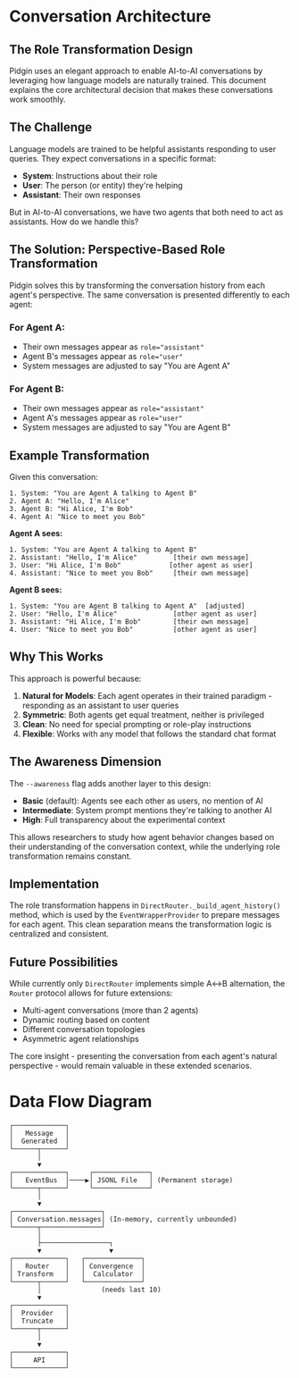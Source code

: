 # Conversation Architecture

## The Role Transformation Design

Pidgin uses an elegant approach to enable AI-to-AI conversations by leveraging how language models are naturally trained. This document explains the core architectural decision that makes these conversations work smoothly.

## The Challenge

Language models are trained to be helpful assistants responding to user queries. They expect conversations in a specific format:
- **System**: Instructions about their role
- **User**: The person (or entity) they're helping
- **Assistant**: Their own responses

But in AI-to-AI conversations, we have two agents that both need to act as assistants. How do we handle this?

## The Solution: Perspective-Based Role Transformation

Pidgin solves this by transforming the conversation history from each agent's perspective. The same conversation is presented differently to each agent:

### For Agent A:
- Their own messages appear as `role="assistant"`
- Agent B's messages appear as `role="user"`
- System messages are adjusted to say "You are Agent A"

### For Agent B:
- Their own messages appear as `role="assistant"`
- Agent A's messages appear as `role="user"`
- System messages are adjusted to say "You are Agent B"

## Example Transformation

Given this conversation:
```
1. System: "You are Agent A talking to Agent B"
2. Agent A: "Hello, I'm Alice"
3. Agent B: "Hi Alice, I'm Bob"
4. Agent A: "Nice to meet you Bob"
```

**Agent A sees:**
```
1. System: "You are Agent A talking to Agent B"
2. Assistant: "Hello, I'm Alice"         [their own message]
3. User: "Hi Alice, I'm Bob"            [other agent as user]
4. Assistant: "Nice to meet you Bob"     [their own message]
```

**Agent B sees:**
```
1. System: "You are Agent B talking to Agent A"  [adjusted]
2. User: "Hello, I'm Alice"              [other agent as user]
3. Assistant: "Hi Alice, I'm Bob"        [their own message]
4. User: "Nice to meet you Bob"          [other agent as user]
```

## Why This Works

This approach is powerful because:

1. **Natural for Models**: Each agent operates in their trained paradigm - responding as an assistant to user queries
2. **Symmetric**: Both agents get equal treatment, neither is privileged
3. **Clean**: No need for special prompting or role-play instructions
4. **Flexible**: Works with any model that follows the standard chat format

## The Awareness Dimension

The `--awareness` flag adds another layer to this design:

- **Basic** (default): Agents see each other as users, no mention of AI
- **Intermediate**: System prompt mentions they're talking to another AI
- **High**: Full transparency about the experimental context

This allows researchers to study how agent behavior changes based on their understanding of the conversation context, while the underlying role transformation remains constant.

## Implementation

The role transformation happens in `DirectRouter._build_agent_history()` method, which is used by the `EventWrapperProvider` to prepare messages for each agent. This clean separation means the transformation logic is centralized and consistent.

## Future Possibilities

While currently only `DirectRouter` implements simple A↔B alternation, the `Router` protocol allows for future extensions:
- Multi-agent conversations (more than 2 agents)
- Dynamic routing based on content
- Different conversation topologies
- Asymmetric agent relationships

The core insight - presenting the conversation from each agent's natural perspective - would remain valuable in these extended scenarios.

# Data Flow Diagram

```
┌─────────────┐
│   Message   │
│  Generated  │
└──────┬──────┘
       │
       ▼
┌─────────────┐     ┌──────────────┐
│   EventBus  │────▶│ JSONL File   │ (Permanent storage)
└──────┬──────┘     └──────────────┘
       │
       ▼
┌──────────────────────┐
│ Conversation.messages│ (In-memory, currently unbounded)
└──────┬───────────────┘
       │
       ├─────────────────┐
       ▼                 ▼
┌─────────────┐   ┌──────────────┐
│   Router    │   │ Convergence  │
│ Transform   │   │  Calculator  │
└──────┬──────┘   └──────────────┘
       │               (needs last 10)
       ▼
┌─────────────┐
│  Provider   │
│  Truncate   │
└──────┬──────┘
       │
       ▼
┌─────────────┐
│     API     │
└─────────────┘
```